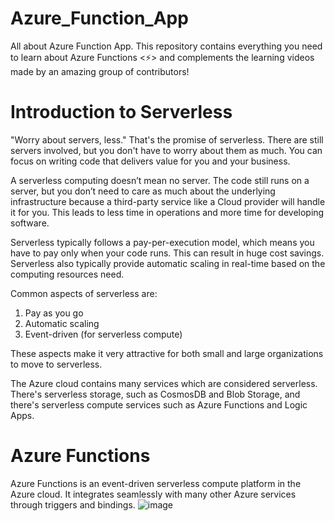 # Azure_Function_App
All about Azure Function App. This repository contains everything you need to learn about Azure Functions <⚡> and complements the learning videos made by an amazing group of contributors!


# Introduction to Serverless
"Worry about servers, less."
That's the promise of serverless. There are still servers involved, but you don't have to worry about them as much. You can focus on writing code that delivers value for you and your business.

A serverless computing doesn’t mean no server. The code still runs on a server, but you don’t need to care as much about the underlying infrastructure because a third-party service like a Cloud provider will handle it for you. This leads to less time in operations and more time for developing software.

Serverless typically follows a pay-per-execution model, which means you have to pay only when your code runs. This can result in huge cost savings. Serverless also typically provide automatic scaling in real-time based on the computing resources need.

Common aspects of serverless are:

1. Pay as you go
2. Automatic scaling
3. Event-driven (for serverless compute)

These aspects make it very attractive for both small and large organizations to move to serverless.

The Azure cloud contains many services which are considered serverless. There's serverless storage, such as CosmosDB and Blob Storage, and there's serverless compute services such as Azure Functions and Logic Apps.


# Azure Functions
Azure Functions is an event-driven serverless compute platform in the Azure cloud. It integrates seamlessly with many other Azure services through triggers and bindings.
![image](https://user-images.githubusercontent.com/108589568/182416137-66c8d773-405d-44bc-808a-9e1c6920ce7f.png)
